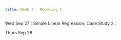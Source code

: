 ```yaml
---
title: Week 3 - Modeling I
---
```


Wed Sep 27
: Simple Linear Regression; Case Study 2
  : <!-- [Notebook](#), [Solutions](#) -->

Thurs Sep 28
<!-- : **Homework**{: .label .label-blue }Example name -->
  <!-- : [Solutions](#) -->